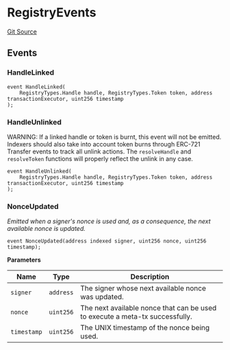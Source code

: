 # RegistryEvents
[Git Source](https://github.com/digiv3rse/protocol-contracts/blob/0d518167a484d4368bad0990424be098fe779fa4/contracts/namespaces/constants/Events.sol)


## Events
### HandleLinked

```solidity
event HandleLinked(
    RegistryTypes.Handle handle, RegistryTypes.Token token, address transactionExecutor, uint256 timestamp
);
```

### HandleUnlinked
WARNING: If a linked handle or token is burnt, this event will not be emitted.
Indexers should also take into account token burns through ERC-721 Transfer events to track all unlink actions.
The `resolveHandle` and `resolveToken` functions will properly reflect the unlink in any case.


```solidity
event HandleUnlinked(
    RegistryTypes.Handle handle, RegistryTypes.Token token, address transactionExecutor, uint256 timestamp
);
```

### NonceUpdated
*Emitted when a signer's nonce is used and, as a consequence, the next available nonce is updated.*


```solidity
event NonceUpdated(address indexed signer, uint256 nonce, uint256 timestamp);
```

**Parameters**

|Name|Type|Description|
|----|----|-----------|
|`signer`|`address`|The signer whose next available nonce was updated.|
|`nonce`|`uint256`|The next available nonce that can be used to execute a meta-tx successfully.|
|`timestamp`|`uint256`|The UNIX timestamp of the nonce being used.|

